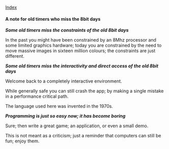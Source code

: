  [Index](welcome.html)  

#### A note for old timers who miss the 8bit days

***Some old timers miss the constraints of the old 8bit days***

In the past you might have been constrained by an 8Mhz processor and some limited graphics hardware; today you are constrained by the need to move massive images in sixteen million colours; the constraints are just different.

***Some old timers miss the interactivity and direct access of the old 8bit days***

Welcome back to a completely interactive environment.

While generally safe you can still crash the app; by making a single mistake in a performance critical path.

The language used here was invented in the 1970s.

***Programming is just so easy now; it has become boring***

Sure; then write a great game; an application, or even a small demo.

This is not meant as a criticism; just a reminder that computers can still be fun; enjoy them.
